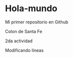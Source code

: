 # Hola-mundo

Mi primer repositorio en Github

Colon de Santa Fe

2da actividad

Modificando lineas

